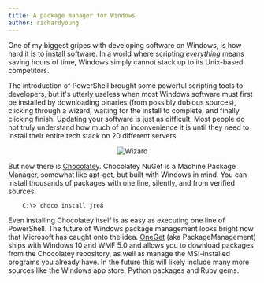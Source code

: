```yaml
---
title: A package manager for Windows
author: richardyoung
---
```

One of my biggest gripes with developing software on Windows, is how hard it is to install software. In a world where scripting *everything* means saving hours of time, Windows simply cannot stack up to its Unix-based competitors. <!--more-->

The introduction of PowerShell brought some powerful scripting tools to developers, but it's utterly useless when most Windows software must first be installed by downloading binaries (from possibly dubious sources), clicking through a wizard, waiting for the install to complete, and finally clicking finish. Updating your software is just as difficult. Most people do not truly understand how much of an inconvenience it is until they need to install their entire tech stack on 20 different servers.

<center>
  <img title="Wizard" src="{{ site.baseurl }}/images/wizard.jpg"/>
</center>

But now there is [Chocolatey](https://chocolatey.org/). Chocolatey NuGet is a Machine Package Manager, somewhat like apt-get, but built with Windows in mind. You can install thousands of packages with one line, silently, and from verified sources.

~~~bash
    C:\> choco install jre8
~~~

Even installing Chocolatey itself is as easy as executing one line of PowerShell. The future of Windows package management looks bright now that Microsoft has caught onto the idea. [OneGet](https://github.com/oneget/oneget) (aka PackageManagement) ships with Windows 10 and WMF 5.0 and allows you to download packages from the Chocolatey repository, as well as manage the MSI-installed programs you already have. In the future this will likely include many more sources like the Windows app store, Python packages and Ruby gems.
